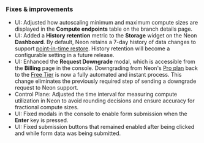 ### Fixes & improvements

- UI: Adjusted how autoscaling minimum and maximum compute sizes are displayed in the **Compute endpoints** table on the branch details page.
- UI: Added a **History retention** metric to the **Storage** widget on the Neon **Dashboard**. By default, Neon retains a 7-day history of data changes to support [point-in-time restore](/docs/reference/glossary#point-in-time-restore). History retention will become a configurable setting in a future release.
- UI: Enhanced the **Request Downgrade** modal, which is accessible from the **Billing** page in the console. Downgrading from Neon's [Pro plan](/docs/introduction/pro-plan) back to the [Free Tier](/docs/introduction/free-tier) is now a fully automated and instant process. This change eliminates the previously required step of sending a downgrade request to Neon support.
- Control Plane: Adjusted the time interval for measuring compute utilization in Neon to avoid rounding decisions and ensure accuracy for fractional compute sizes.
- UI: Fixed modals in the console to enable form submission when the **Enter** key is pressed.
- UI: Fixed submission buttons that remained enabled after being clicked and while form data was being submitted.
